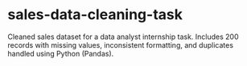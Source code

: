 # sales-data-cleaning-task
Cleaned sales dataset for a data analyst internship task. Includes 200 records with missing values, inconsistent formatting, and duplicates handled using Python (Pandas).

